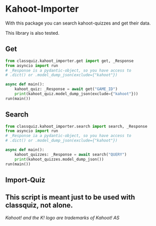 <!--
SPDX-FileCopyrightText: 2023 Marlon W (Mawoka)

SPDX-License-Identifier: MPL-2.0
-->

# Kahoot-Importer

With this package you can search kahoot-quizzes and get their data.

This library is also tested.

## Get

```python
from classquiz.kahoot_importer.get import get, _Response
from asyncio import run
# _Response is a pydantic-object, so you have access to
# .dict() or .model_dump_json(exclude={"kahoot"})

async def main():
    kahoot_quiz: _Response = await get("GAME_ID")
    print(kahoot_quiz.model_dump_json(exclude={"kahoot"}))
run(main())
```


## Search

```python
from classquiz.kahoot_importer.search import search, _Response
from asyncio import run
# _Response ia a pydantic-object, so you have access to
# .dict() or .model_dump_json(exclude={"kahoot"})

async def main():
    kahoot_quizzes: _Response = await search("QUERY")
    print(kahoot_quizzes.model_dump_json())
run(main())
```


## Import-Quiz
This script is meant just to be used with classquiz, not alone.
---
*Kahoot! and the K! logo are trademarks of Kahoot! AS*
